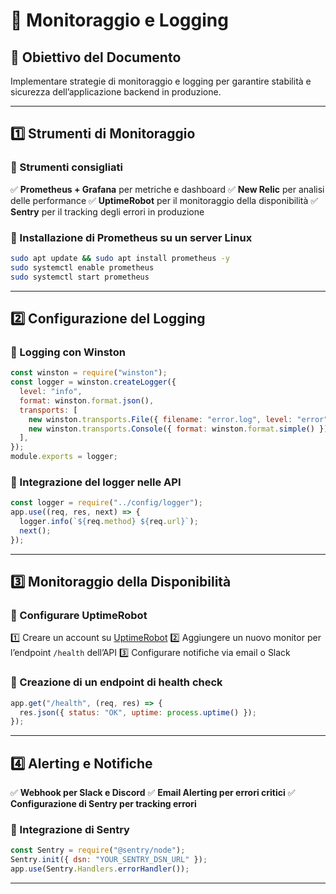 # 📌 Monitoraggio e Logging

## 🎯 Obiettivo del Documento

Implementare strategie di monitoraggio e logging per garantire stabilità e sicurezza dell’applicazione backend in produzione.

---

## 1️⃣ Strumenti di Monitoraggio

### 🔹 Strumenti consigliati

✅ **Prometheus + Grafana** per metriche e dashboard ✅ **New Relic** per analisi delle performance ✅ **UptimeRobot** per il monitoraggio della disponibilità ✅ **Sentry** per il tracking degli errori in produzione

### 🔹 Installazione di Prometheus su un server Linux

```sh
sudo apt update && sudo apt install prometheus -y
sudo systemctl enable prometheus
sudo systemctl start prometheus
```

---

## 2️⃣ Configurazione del Logging

### 🔹 Logging con Winston

```js
const winston = require("winston");
const logger = winston.createLogger({
  level: "info",
  format: winston.format.json(),
  transports: [
    new winston.transports.File({ filename: "error.log", level: "error" }),
    new winston.transports.Console({ format: winston.format.simple() })
  ],
});
module.exports = logger;
```

### 🔹 Integrazione del logger nelle API

```js
const logger = require("../config/logger");
app.use((req, res, next) => {
  logger.info(`${req.method} ${req.url}`);
  next();
});
```

---

## 3️⃣ Monitoraggio della Disponibilità

### 🔹 Configurare UptimeRobot

1️⃣ Creare un account su [UptimeRobot](https://uptimerobot.com/) 
2️⃣ Aggiungere un nuovo monitor per l’endpoint `/health` dell’API
3️⃣ Configurare notifiche via email o Slack

### 🔹 Creazione di un endpoint di **health check**

```js
app.get("/health", (req, res) => {
  res.json({ status: "OK", uptime: process.uptime() });
});
```

---

## 4️⃣ Alerting e Notifiche

✅ **Webhook per Slack e Discord** ✅ **Email Alerting per errori critici** ✅ **Configurazione di Sentry per tracking errori**

### 🔹 Integrazione di Sentry

```js
const Sentry = require("@sentry/node");
Sentry.init({ dsn: "YOUR_SENTRY_DSN_URL" });
app.use(Sentry.Handlers.errorHandler());
```

---
